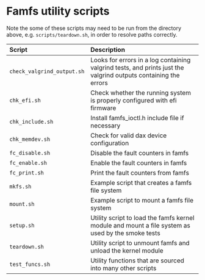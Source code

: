 # Famfs utility scripts

Note the some of these scripts may need to be run from the directory above, e.g. `scripts/teardown.sh`, in order to resolve paths correctly.

| **Script** | **Description** |
|:----------|:--------------|
| `check_valgrind_output.sh` | Looks for errors in a log containing valgrind tests, and prints just the valgrind outputs containing the errors |
| `chk_efi.sh` | Check whether the running system is properly configured with efi firmware |
| `chk_include.sh` | Install famfs_ioctl.h include file if necessary |
| `chk_memdev.sh` | Check for valid dax device configuration |
| `fc_disable.sh` | Disable the fault counters in famfs |
| `fc_enable.sh` | Enable the fault counters in famfs |
| `fc_print.sh` | Print the fault counters from famfs |
| `mkfs.sh` | Example script that creates a famfs file system |
| `mount.sh` | Example script to mount a famfs file system |
| `setup.sh` | Utility script to load the famfs kernel module and mount a file system as used by the smoke tests |
| `teardown.sh` | Utility script to unmount famfs and unload the kernel module |
| `test_funcs.sh` | Utility functions that are sourced into many other scripts |
